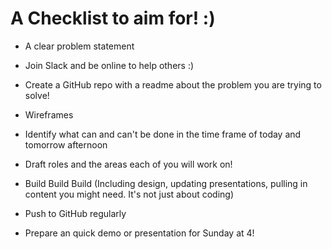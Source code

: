 # A Checklist to aim for! :)

- A clear problem statement

- Join Slack and be online to help others :)

- Create a GitHub repo with a readme about the problem you are trying to solve!

- Wireframes

- Identify what can and can't be done in the time frame of today and tomorrow afternoon

- Draft roles and the areas each of you will work on!

- Build Build Build (Including design, updating presentations, pulling in content you might need. It's not just about coding)

- Push to GitHub regularly

- Prepare an quick demo or presentation for Sunday at 4!
